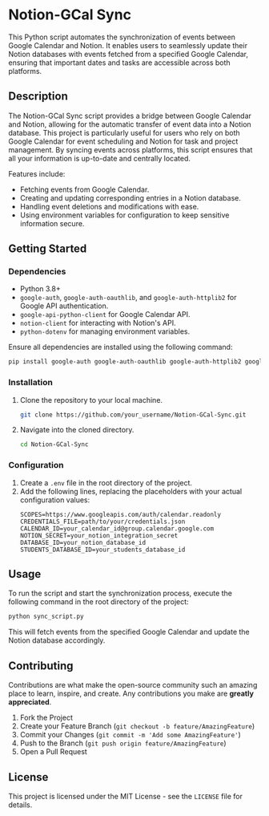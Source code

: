 
# Notion-GCal Sync

This Python script automates the synchronization of events between Google Calendar and Notion. It enables users to seamlessly update their Notion databases with events fetched from a specified Google Calendar, ensuring that important dates and tasks are accessible across both platforms.

## Description

The Notion-GCal Sync script provides a bridge between Google Calendar and Notion, allowing for the automatic transfer of event data into a Notion database. This project is particularly useful for users who rely on both Google Calendar for event scheduling and Notion for task and project management. By syncing events across platforms, this script ensures that all your information is up-to-date and centrally located.

Features include:
- Fetching events from Google Calendar.
- Creating and updating corresponding entries in a Notion database.
- Handling event deletions and modifications with ease.
- Using environment variables for configuration to keep sensitive information secure.

## Getting Started

### Dependencies

- Python 3.8+
- `google-auth`, `google-auth-oauthlib`, and `google-auth-httplib2` for Google API authentication.
- `google-api-python-client` for Google Calendar API.
- `notion-client` for interacting with Notion's API.
- `python-dotenv` for managing environment variables.

Ensure all dependencies are installed using the following command:
```sh
pip install google-auth google-auth-oauthlib google-auth-httplib2 google-api-python-client notion-client python-dotenv
```

### Installation

1. Clone the repository to your local machine.
   ```sh
   git clone https://github.com/your_username/Notion-GCal-Sync.git
   ```
2. Navigate into the cloned directory.
   ```sh
   cd Notion-GCal-Sync
   ```

### Configuration

1. Create a `.env` file in the root directory of the project.
2. Add the following lines, replacing the placeholders with your actual configuration values:
   ```
   SCOPES=https://www.googleapis.com/auth/calendar.readonly
   CREDENTIALS_FILE=path/to/your/credentials.json
   CALENDAR_ID=your_calendar_id@group.calendar.google.com
   NOTION_SECRET=your_notion_integration_secret
   DATABASE_ID=your_notion_database_id
   STUDENTS_DATABASE_ID=your_students_database_id
   ```

## Usage

To run the script and start the synchronization process, execute the following command in the root directory of the project:

```sh
python sync_script.py
```

This will fetch events from the specified Google Calendar and update the Notion database accordingly.

## Contributing

Contributions are what make the open-source community such an amazing place to learn, inspire, and create. Any contributions you make are **greatly appreciated**.

1. Fork the Project
2. Create your Feature Branch (`git checkout -b feature/AmazingFeature`)
3. Commit your Changes (`git commit -m 'Add some AmazingFeature'`)
4. Push to the Branch (`git push origin feature/AmazingFeature`)
5. Open a Pull Request

## License

This project is licensed under the MIT License - see the `LICENSE` file for details.


